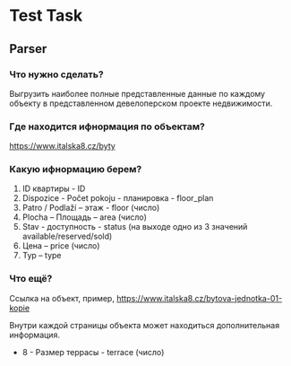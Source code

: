 <h1>Test Task</h1>
<h2>Parser</h2>

<h3>Что нужно сделать?</h3> 
Выгрузить наиболее полные представленные данные по каждому объекту в 
представленном девелоперском проекте недвижимости. 

<h3>Где находится ифнормация по объектам?</h3>
<a href="https://www.italska8.cz/byty">https://www.italska8.cz/byty </a>

<h3>Какую ифнормацию берем?</h3>
<ol>
<li>ID квартиры - ID</li>
<li>Dispozice - Počet pokoju - планировка - floor_plan </li>
<li>Patro / Podlaží – этаж - floor (число)</li>
<li>Plocha – Площадь – area (число) </li>
<li>Stav - доступность - status (на выходе одно из 3 значений available/reserved/sold)</li>
<li>Цена – price (число)</li>
<li>Typ – type</li>
</ol>

<h3>Что ещё?</h3>
<p>Ссылка на объект, пример, <a href="https://www.italska8.cz/bytova-jednotka-01-kopie">https://www.italska8.cz/bytova-jednotka-01-kopie</a></p>
<p>Внутри каждой страницы объекта может находиться дополнительная информация.</p>
<ul>
<li>8 - Размер террасы - terrace (число)</li>
</ul>